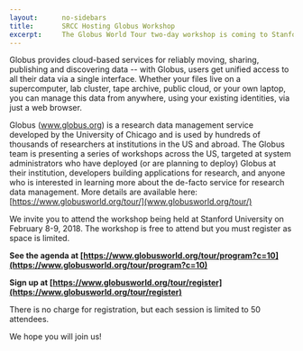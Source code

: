 ```yaml
---
layout:      no-sidebars
title:       SRCC Hosting Globus Workshop
excerpt:     The Globus World Tour two-day workshop is coming to Stanford!  Learn about setting up Globus Connect endpoints, and how to automate data transfers using the Globus API.  February 8 and 9, 2018.
---
```


Globus provides cloud-based services for reliably moving, sharing, publishing
and discovering data -- with Globus, users get unified access to all their data
via a single interface. Whether your files live on a supercomputer, lab
cluster, tape archive, public cloud, or your own laptop, you can manage this
data from anywhere, using your existing identities, via just a web browser.

Globus (www.globus.org) is a research data management service developed by the
University of Chicago and is used by hundreds of thousands of researchers at
institutions in the US and abroad. The Globus team is presenting a series of
workshops across the US, targeted at system administrators who have deployed
(or are planning to deploy) Globus at their institution, developers building
applications for research, and anyone who is interested in learning more about
the de-facto service for research data management. More details are available
here: [https://www.globusworld.org/tour/](www.globusworld.org/tour/)

We invite you to attend the workshop being held at Stanford University on
February 8-9, 2018. The workshop is free to attend but you must register as
space is limited.


<b>See the agenda at [https://www.globusworld.org/tour/program?c=10](https://www.globusworld.org/tour/program?c=10)</b>

<b>Sign up at [https://www.globusworld.org/tour/register](https://www.globusworld.org/tour/register)</b>

There is no charge for registration, but each session is limited to 50
attendees.

We hope you will join us!
